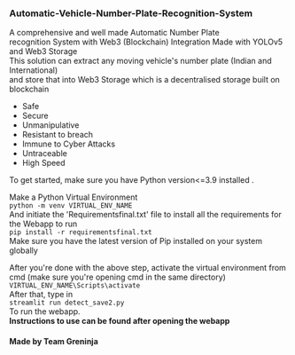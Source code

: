 ### Automatic-Vehicle-Number-Plate-Recognition-System
A comprehensive and well made Automatic Number Plate <br>recognition System with Web3 (Blockchain) Integration
Made with YOLOv5 and Web3 Storage <br> This solution can extract any moving vehicle's number plate (Indian and International) <br>
and store that into Web3 Storage which is a decentralised storage built on blockchain <br>
- Safe
- Secure
- Unmanipulative
- Resistant to breach
- Immune to Cyber Attacks
- Untraceable
- High Speed

To get started, make sure you have Python version<=3.9 installed .<br>

Make a Python Virtual Environment <br>
`python -m venv VIRTUAL_ENV_NAME`<br>
And initiate the 'Requirementsfinal.txt' file to install all the requirements for the Webapp to run<br>
`pip install -r requirementsfinal.txt` <br>
Make sure you have the latest version of Pip installed on your system globally<br>

After you're done with the above step, activate the virtual environment from cmd (make sure you're opening cmd in the same directory)<br>
`VIRTUAL_ENV_NAME\Scripts\activate` <br>
After that, type in <br>
`streamlit run detect_save2.py`<br>
To run the webapp.<br>
<b> Instructions to use can be found after opening the webapp </b>


#### Made by Team Greninja
